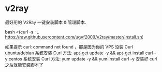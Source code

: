 # v2ray
最好用的 V2Ray 一键安装脚本 &amp; 管理脚本.

bash <(curl -s -L https://raw.githubusercontent.com/ugvf2009/v2ray/master/install.sh)

如果提示 curl: command not found ，那是因为你的 VPS 没装 Curl
ubuntu/debian 系统安装 Curl 方法: apt-get update -y && apt-get install curl -y
centos 系统安装 Curl 方法: yum update -y && yum install curl -y
安装好 curl 之后就能安装脚本了
